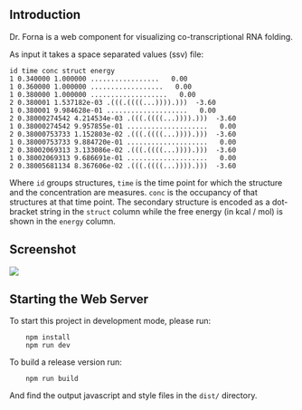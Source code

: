 ## Introduction

Dr. Forna is a web component for visualizing co-transcriptional RNA folding.

As input it takes a space separated values (ssv) file:

    id time conc struct energy
    1 0.340000 1.000000 .................   0.00
    1 0.360000 1.000000 ..................   0.00
    1 0.380000 1.000000 ...................   0.00
    2 0.380001 1.537182e-03 .(((.((((...)))).)))  -3.60
    1 0.380001 9.984628e-01 ....................   0.00
    2 0.38000274542 4.214534e-03 .(((.((((...)))).)))  -3.60
    1 0.38000274542 9.957855e-01 ....................   0.00
    2 0.38000753733 1.152803e-02 .(((.((((...)))).)))  -3.60
    1 0.38000753733 9.884720e-01 ....................   0.00
    2 0.38002069313 3.133086e-02 .(((.((((...)))).)))  -3.60
    1 0.38002069313 9.686691e-01 ....................   0.00
    2 0.38005681134 8.367606e-02 .(((.((((...)))).)))  -3.60

Where `id` groups structures, `time` is the time point for which the structure and the
concentration are measures. `conc` is the occupancy of that structures at that time point.
The secondary structure is encoded as a dot-bracket string in the `struct` column while
the free energy (in kcal / mol) is shown in the `energy` column.

## Screenshot

<img src="https://raw.githubusercontent.com/pkerpedjiev/drforna/master/doc/img/drforna_screenshot.png" />

## Starting the Web Server

To start this project in development mode, please run:
```
    npm install
    npm run dev
```
To build a release version run:
```
    npm run build
```
And find the output javascript and style files in the `dist/` directory.

